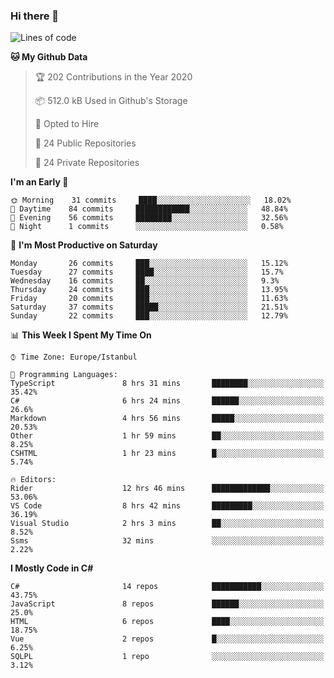 ### Hi there 👋

<!--START_SECTION:waka-->
![Lines of code](https://img.shields.io/badge/From%20Hello%20World%20I%27ve%20Written-25.3%20million%20lines%20of%20code-blue)

**🐱 My Github Data** 

> 🏆 202 Contributions in the Year 2020
 > 
> 📦 512.0 kB Used in Github's Storage 
 > 
> 💼 Opted to Hire
 > 
> 📜 24 Public Repositories 
 > 
> 🔑 24 Private Repositories  

**I'm an Early 🐤** 

```text
🌞 Morning    31 commits     ████░░░░░░░░░░░░░░░░░░░░░   18.02% 
🌆 Daytime    84 commits     ████████████░░░░░░░░░░░░░   48.84% 
🌃 Evening    56 commits     ████████░░░░░░░░░░░░░░░░░   32.56% 
🌙 Night      1 commits      ░░░░░░░░░░░░░░░░░░░░░░░░░   0.58%

```
📅 **I'm Most Productive on Saturday** 

```text
Monday       26 commits     ███░░░░░░░░░░░░░░░░░░░░░░   15.12% 
Tuesday      27 commits     ████░░░░░░░░░░░░░░░░░░░░░   15.7% 
Wednesday    16 commits     ██░░░░░░░░░░░░░░░░░░░░░░░   9.3% 
Thursday     24 commits     ███░░░░░░░░░░░░░░░░░░░░░░   13.95% 
Friday       20 commits     ███░░░░░░░░░░░░░░░░░░░░░░   11.63% 
Saturday     37 commits     █████░░░░░░░░░░░░░░░░░░░░   21.51% 
Sunday       22 commits     ███░░░░░░░░░░░░░░░░░░░░░░   12.79%

```


📊 **This Week I Spent My Time On** 

```text
⌚︎ Time Zone: Europe/Istanbul

💬 Programming Languages: 
TypeScript               8 hrs 31 mins       ████████░░░░░░░░░░░░░░░░░   35.42% 
C#                       6 hrs 24 mins       ██████░░░░░░░░░░░░░░░░░░░   26.6% 
Markdown                 4 hrs 56 mins       █████░░░░░░░░░░░░░░░░░░░░   20.53% 
Other                    1 hr 59 mins        ██░░░░░░░░░░░░░░░░░░░░░░░   8.25% 
CSHTML                   1 hr 23 mins        █░░░░░░░░░░░░░░░░░░░░░░░░   5.74%

🔥 Editors: 
Rider                    12 hrs 46 mins      █████████████░░░░░░░░░░░░   53.06% 
VS Code                  8 hrs 42 mins       █████████░░░░░░░░░░░░░░░░   36.19% 
Visual Studio            2 hrs 3 mins        ██░░░░░░░░░░░░░░░░░░░░░░░   8.52% 
Ssms                     32 mins             ░░░░░░░░░░░░░░░░░░░░░░░░░   2.22%

```

**I Mostly Code in C#** 

```text
C#                       14 repos            ███████████░░░░░░░░░░░░░░   43.75% 
JavaScript               8 repos             ██████░░░░░░░░░░░░░░░░░░░   25.0% 
HTML                     6 repos             ████░░░░░░░░░░░░░░░░░░░░░   18.75% 
Vue                      2 repos             █░░░░░░░░░░░░░░░░░░░░░░░░   6.25% 
SQLPL                    1 repo              ░░░░░░░░░░░░░░░░░░░░░░░░░   3.12%

```



<!--END_SECTION:waka-->

<!--
**ebubekirdinc/ebubekirdinc** is a ✨ _special_ ✨ repository because its `README.md` (this file) appears on your GitHub profile.

Here are some ideas to get you started:

- 🔭 I’m currently working on ...
- 🌱 I’m currently learning ...
- 👯 I’m looking to collaborate on ...
- 🤔 I’m looking for help with ...
- 💬 Ask me about ...
- 📫 How to reach me: ...
- 😄 Pronouns: ...
- ⚡ Fun fact: ...
-->
